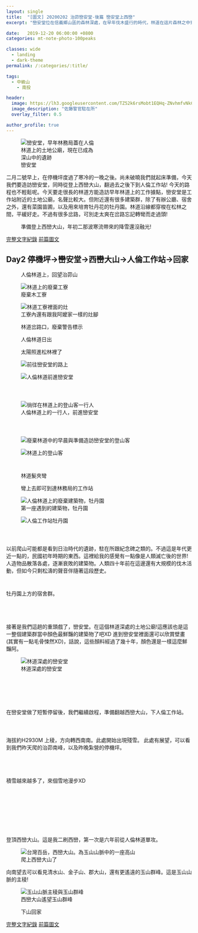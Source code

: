 ```yaml
---
layout: single
title:  "[圖文] 20200202 治茆巒安堂-後篇 巒安堂上西巒"
excerpt: "巒安堂位在信義鄉山區的森林深處，在早年伐木盛行的時代，林道在這片森林之中穿梭，這次我們從雙龍部落街上人倫林道後，徜徉在松樹林間，慢慢挺進這座被被遺棄多年的深山土地公廟"

date:   2019-12-20 06:00:00 +0800
categories: mt-note-photo-100peaks

classes: wide
  - landing
  - dark-theme
permalink: /:categories/:title/

tags:
  - 中級山
    - 南投

header:
  image: https://lh3.googleusercontent.com/TZ52k6rsMobt1EQHq-ZNvhmfvNkCkcPrLXRRh8wADLxhYtnhiPUb-Y2WQ6x5t6HhZacn1Brf6sY1eivkTDo=w3000-h920-c
  image_description: "佐藤警官駐在所"
  overlay_filter: 0.5

author_profile: true
---
```


<figure style="width: 40%" class="align-right">
  <img src="https://lh3.googleusercontent.com/UQvNSv2RmROUA6Drs-gpbNgUKqB8x44Su2OVqefhE0t89A8p2TIVvMZGMetoAj8OW-JeFNwsqBHSRfIUSGA=w640-h480" alt="巒安堂，早年林務局蓋在人倫林道上的土地公廟，現在已成為深山中的遺跡">
  <figcaption>巒安堂</figcaption>
</figure> 
  


二月二號早上，在停機坪度過了寒冷的一晚之後。尚未破曉我們就起床準備，今天我們要造訪巒安堂，同時從登上西巒大山，翻過去之後下到人倫工作站! 今天的路程也不輕鬆呢。今天要走很長的林道方能造訪早年林道上的工作據點，巒安堂是工作站附近的土地公廟，名聲比較大。但附近還有很多建築群，除了有辦公廳、宿舍之外，還有菜園苗圃，以及用來培育牡丹花的牡丹園。林道沿線都穿梭在松林之間，平緩好走。不過有很多岔路，可別走太爽在岔路忘記轉彎而走過頭!

<figure class="align-center">
  <img src="https://lh3.googleusercontent.com/-EO-AyfxOs7Ci0_F6JAjEKiCpdKrCiPFdieWVp7_MTl8mAI00Mf1UYm5aJ9lwGhBJKZTJ2WQfXurfkJ7wIA=w1920-h1080" alt="">
  <figcaption>準備登上西巒大山，年初二那波寒流帶來的降雪還沒融光!</figcaption>
</figure> 


<a href="/mt-note-literal-100peaks/XiLuan/" class="btn btn--primary">完整文字紀錄</a>
<a href="/mt-note-photo-100peaks/XiLuan_Day1/" class="btn btn--warning">前篇圖文</a>

## Day2 停機坪->巒安堂->西巒大山->人倫工作站->回家

<figure class="align-center">
  <img src="https://lh3.googleusercontent.com/3hWjuSl_j8BvWzR31IuFD4sbGsfWgFSC3sMcRF45X_y5hKFph6rXNrtoHoPaPJrc3FEfYhFzf3sS5JXRG-I=w1920-h1080" alt="">
  <figcaption> 人倫林道上，回望治茆山 </figcaption>
</figure> 

<figure style="width: 45%" class="align-left">
  <img src="https://lh3.googleusercontent.com/UD1WV6xJS9TKb4l2cDTP4n3EwO7_9XHOEvVLOtlfL21V7OjtL_s-XIAwqAuYU3lP_EWVdxTDq4YBM4QCosk=w640-h480" alt="林道上的廢棄工寮">
  <figcaption> 廢棄木工寮 </figcaption>
</figure> 
<figure style="width: 45%" class="align-right">
  <img src="https://lh3.googleusercontent.com/sHMg959_s4q8km2nxeagFThNgca06E64fKo0G_1dYultD1_wq03eBASBjTf23owfLED5qm3pYUvIs9L6bIY=w640-h480" alt="林道工寮裡面的灶">
  <figcaption> 工寮內還有跟我阿嬤家一樣的灶腳 </figcaption>
</figure> 

<figure class="align-center">
  <img src="https://lh3.googleusercontent.com/sZ_652rHC1BR6tqb61d44pYTKvrDJtfkkbHqbnDvwcGpZD6NkxkyRJXEwzWphyvebogNms7AK8wqKRyLYFs=w1080-h1920" alt="">
  <figcaption> 林道岔路口，廢棄警告標示 </figcaption>
</figure> 

<figure style="width: 45%" class="align-left">
  <img src="https://lh3.googleusercontent.com/QYRII85JyIVHx84JSUb5c78pRK8SbnXHyOwyYFYaATyc_gKcZK2mee2y5ffeQ79llzXMqfLXEP788a7F4vQ=w640-h480" alt="">
  <figcaption> 人倫林道日出 </figcaption>
</figure> 

<figure style="width: 45%" class="align-right">
  <img src="https://lh3.googleusercontent.com/e5ReB-Y2TZqeqkdbQH56M5alXHynZ_foKyBapHY83ZHWkiw7NAYkNQ2bJzJQ0wP7rUJXF79Y9Ewj1ctAXIU=w640-h480" alt="">
  <figcaption> 太陽照進松林裡了 </figcaption>
</figure> 

<figure style="width: 45%" class="align-left">
  <img src="https://lh3.googleusercontent.com/z5lVL0OXb_oK3YBsduumXzU6MPys_q3D7kpN2VIRJFk_Ybdi17giuqi6C4hlGsnz6I_-pQQDNNVx53Itu_Q=w640-h480" alt="前往巒安堂的路上">
  <figcaption>  </figcaption>
</figure> 

<figure style="width: 45%" class="align-right">
  <img src="https://lh3.googleusercontent.com/n6JyvXtp8FJaBjZDuTgYzwyyJAOFbbeLlBUSEdoNZXTCYKDciOZVXem6-RkQEOAEhnzbKYzSzvpuPJp3niU=w640-h480" alt="人倫林道前進巒安堂">
  <figcaption>  </figcaption>
</figure> 

<figure style="width: 45%" class="align-left">
  <img src="https://lh3.googleusercontent.com/Miq6eTz2QG_TkgRggVJG045GDDIA1Y8P_3-AcjDEMIhjc8jN1qkBhTp_JY3CcE_kK85CrDZ3Lx2rN4QDmcg=w640-h480" alt="">
  <figcaption>  </figcaption>
</figure> 

<figure style="width: 45%" class="align-right">
  <img src="https://lh3.googleusercontent.com/xvkClS3_NTxlR381Sh_Yk1n6gLRLCKs97lTTZyXUYHNR_8yTz14iziG0PmaOc5usN77xr9AATpLKYjp8p5g=w640-h480" alt="">
  <figcaption>  </figcaption>
</figure> 

<figure class="align-center">
  <img src="https://lh3.googleusercontent.com/yqT1Mi9L5Bm0ufKgvR551vaHFKDGzW49jviV_BZ0zvfJvKQlA1Tz1y39vtV45cqeYOLK9BevLRidvNAVW78=w1920-h1080" alt="">
  <figcaption>  </figcaption>
</figure> 

<figure class="align-center">
  <img src="https://lh3.googleusercontent.com/ZsWfUJz2Bg1KPiCl_5Ws8So670Ws2kyYiAczMs9UozbAa98Hr_Fc_0kFhiYcPAKcD0VAye9xizI6KR6sowI=w1920-h1080" alt="徜徉在林道上的登山客一行人">
  <figcaption> 人倫林道上的一行人，前進巒安堂 </figcaption>
</figure> 

<figure style="width: 45%" class="align-left">
  <img src="https://lh3.googleusercontent.com/oHINRrYS2GR2Apx_5621ZWUcoTkpDOAMS2DwXSUtLbItKWFEOvo_PuK1Q4LjiefbUzB97LUk9EUoK7UM9Bc=w640-h480" alt="">
  <figcaption>  </figcaption>
</figure> 

<figure style="width: 45%" class="align-right">
  <img src="https://lh3.googleusercontent.com/zu7CCxAMnbTc7TdVfk5mB8R7HRHWYah2Gt9LSHiVymPG3SnmFJvzxbfsCD442uISJvQ3zdQzmUEQdCRvJDE=w640-h480" alt="">
  <figcaption>  </figcaption>
</figure> 

<figure  class="align-center">
  <img src="https://lh3.googleusercontent.com/yA7LK3VOTH7ZwcwrDAhsVTeCk8-MZilQngJgslpKLmVpPqs1jrpvifD76UfI8yt0bo8ehrw-STDFLwWVcpA=w1920-h1080" alt="">
  <figcaption>  </figcaption>
</figure> 

<figure class="align-center">
  <img src="https://lh3.googleusercontent.com/OFr7Q4icMF0mHz2iEKXN2J07MgqqWZWOxsM_r0kg9WeyFIiBzld__CZ0khMgtRu0yENSXYSVGshbHkdsfxk=w1920-h1080" alt="廢棄林道中的早晨與準備造訪巒安堂的登山客">
  <figcaption>  </figcaption>
</figure> 

<figure class="align-center">
  <img src="https://lh3.googleusercontent.com/394Lwg-EJE60FoWCYh_28AO6lJohGmaCameW-5MJ1V8Z8-hTcnRwkZzq5dL1fPQ4s_J3mv9HShb_iQKAv-E=w1920-h1080" alt="林道上的登山客">
  <figcaption>  </figcaption>
</figure> 

<figure style="width: 45%" class="align-left">
  <img src="https://lh3.googleusercontent.com/sjPDd4qgEIY2hEJyWyabrvR_5QCguFohnxz8z9lIw56dSQoEZ7wQlb7svEoAexR1oJeaPv6MTmIRRP1fgks=w640-h480" alt="">
  <figcaption>  </figcaption>
</figure> 

<figure style="width: 45%" class="align-right">
  <img src="https://lh3.googleusercontent.com/4WZ7es0OGvrSRg3s00trXj9o0uBZRoYr7V547NX8XhXHsx8iyCRu9OcUL5ZolY90ELar95nJVgzbpAUggwY=w640-h480" alt="">
  <figcaption>  </figcaption>
</figure> 

<figure style="width: 45%" class="align-left">
  <img src="https://lh3.googleusercontent.com/FWYlvQGUf266vf_g1VeHvz-KwW7e8PILqsQum0w2DU2xND828jVYRiHPfqVhb-TVEh4aeYinvDGrhonTuTI=w640-h480" alt="">
  <figcaption> 林道髮夾彎 </figcaption>
</figure> 

<figure style="width: 45%" class="align-right">
  <img src="https://lh3.googleusercontent.com/lCHLMS3FqtUOgB3mkEIFlaWCik85aGwcxT73X7xACHj2v-t6ozQUSK-hIeeYN2e0f07RztHUefsv-9fK5Vg=w640-h480" alt="">
  <figcaption> 彎上去即可到達林務局的工作站 </figcaption>
</figure> 

<figure style="width: 45%" class="align-left">
  <img src="https://lh3.googleusercontent.com/knIKpML20qrBd0zxVkypxXQq9ePmOTprlT65Dg96mnuNh73KUEhJpKZIU11fmS6rtqUlh8_ias8ClI0uPJs=w640-h480" alt="人倫林道上的廢棄建築物，牡丹園">
  <figcaption> 第一座遇到的建築物，牡丹園 </figcaption>
</figure> 

<figure style="width: 45%" class="align-right">
  <img src="https://lh3.googleusercontent.com/x2Z_Wh_ebJFJiclR9HUwg5MAXrykM_Cm6Jf3_9DhuUEca1gckoRZdDtpjU-BC4Bti40kseozShErhJksbXw=w640-h480" alt="人倫工作站牡丹園">
  <figcaption>  </figcaption>
</figure> 

<figure class="align-center">
  <img src="https://lh3.googleusercontent.com/BoN8qbVEJxsqea7PkDvywk45rxlMN6-CMs-p3a1dV4trmWDUyR2dxiwGvL9AISLEXs2dQMQn8aRW4yHaveo=w1920-h1080" alt="">
  <figcaption>  </figcaption>
</figure> 

<figure class="align-center">
  <img src="https://lh3.googleusercontent.com/QkQVfntEbySjD-0Vgr3a4-5rGFYf2Gps-TrzRXjhgVX2wMC50o9Z1R_kJRQeYz8DfUXP-B_ELldstQpPZuY=w1920-h1080" alt="">
  <figcaption>  </figcaption>
</figure> 

<figure class="align-center">
  <img src="https://lh3.googleusercontent.com/cxciwDnWNTrnnz9lewNyq6Fik2VpS2GWi0kTLDlEM51LsNKc4UIUGy-LS6t9j8tfAtMVEqVT0oGqZcEBMFg=w1920-h1080" alt="">
  <figcaption>  </figcaption>
</figure> 

以前爬山可能都是看到日治時代的遺跡，駐在所跟紀念碑之類的。不過這是年代更近一點的，民國初年時期的東西。這裡給我的感覺有一點像是人類滅亡後的世界!
人造物品散落各處，逐漸衰敗的建築物。人類四十年前在這邊還有大規模的伐木活動，但如今只剩松濤的聲音伴隨著這段歷史。

<figure style="width: 45%" class="align-left">
  <img src="https://lh3.googleusercontent.com/HPu2k4arkaJRzOmsY68IGInfEqSTrx7eRJs-i7pAdpuMWooCOje_w80pw_PJkP-jMIdrDDVRAlxuI4GvBpQ=w640-h480" alt="">
  <figcaption>  </figcaption>
</figure> 

<figure style="width: 45%" class="align-right">
  <img src="https://lh3.googleusercontent.com/UgLn1Kby1PtTNDOWu0f5xSdRav9EUcHD0_1tOHZBupjHgrffRQbGN6NC3RM6b36mSYD6DrFCMGr9sKSmpbQ=w640-h480" alt="">
  <figcaption>  </figcaption>
</figure> 

牡丹園上方的宿舍群。

<figure style="width: 45%" class="align-left">
  <img src="https://lh3.googleusercontent.com/j92mcXZRfMmTE5Vp3ghHtVCKOkCfN7FfdJR7tdBX_2PjB5VWjOP4-ka20hvqs8etdajfiiamqG3Z_GqUQaU=w640-h480" alt="">
  <figcaption>  </figcaption>
</figure> 

<figure style="width: 45%" class="align-right">
  <img src="https://lh3.googleusercontent.com/gzl9-dqiMWzw_LN63EBp79Dp6QbWBMWNl9cm2blW5zS7TmDQruKByiuwsnloAyJvI7bzEqmuERWzgYrJyUc=w640-h480" alt="">
  <figcaption>  </figcaption>
</figure> 

<figure class="align-center">
  <img src="https://lh3.googleusercontent.com/zhpRrjcf7GkBHXn3uRvS4ydn6M95CiYzHC4MfEU6fzkBE8NQd2J4KPoll3w2tLfgFUPda3YRHrmPHbn10ZM=w1920-h1080" alt="">
  <figcaption>  </figcaption>
</figure> 

<figure class="align-center">
  <img src="https://lh3.googleusercontent.com/AZNGSsk6hkfFAsLHeItyNdezNhjap878kD6YzHwE0JJshkrGJFOk8IfFxfBHpHO-2L7tcCUXVO98yIFZB6I=w1920-h1080" alt="">
  <figcaption>  </figcaption>
</figure> 

接著是我們這趟的重頭戲了，巒安堂。在這個林道深處的土地公廟!這應該也是這一整個建築群當中顏色最鮮豔的建築物了吧XD
進到巒安堂裡面還可以欣賞壁畫(其實有一點毛骨悚然XD)，話說，這些顏料經過了幾十年，顏色還是一樣這麼鮮豔阿。


<figure class="align-center">
  <img src="https://lh3.googleusercontent.com/bmlibLeajMHgUVt6zyFCidEBjBzZZefLslGp6Q_jBHJ0SLNVg87rSZpr70Y0CRFPum29S5GX05qb0My4KX4=w1920-h1080" alt="林道深處的巒安堂">
  <figcaption> 林道深處的巒安堂 </figcaption>
</figure> 

<figure style="width: 45%" class="align-left">
  <img src="https://lh3.googleusercontent.com/ctpjW5UtYlAgr-Wx5OXppEJtW3SG3VqRStSTGCV8cNeMX_F8gCp-FiU6Gi-oBum7WKQf3ipY3B5a6RI1U2I=w640-h480" alt="">
  <figcaption> </figcaption>
</figure> 

<figure style="width: 45%" class="align-right">
  <img src="https://lh3.googleusercontent.com/AhaZMlXH3_5D2gAyZ9q6SrO-m7AViapYaDh4_4kkh8TCobH9VGGjeW9ikDbqg_6MHUHFhQUWTMyHyWn7KSk=w640-h480" alt="">
  <figcaption> </figcaption>
</figure> 

<figure style="width: 45%" class="align-left">
  <img src="https://lh3.googleusercontent.com/6MO9fPUVIcFpQ4Bot3P1DmKQY70pd24pa-zE59lgBpzEjfY51JNEIkPvYjXtBcfzX6nlmhxYsI5tiGnazLA=w640-h480" alt="">
  <figcaption> </figcaption>
</figure> 

<figure style="width: 45%" class="align-right">
  <img src="https://lh3.googleusercontent.com/McHPxRd8wtcUkNRyJyMUC8jP_gw5H4Bj60PqlGsbfRVbc9GPFe4crZLzNiOKYUz5pUWiHwygdSgkNM31kf0=w640-h480" alt="">
  <figcaption> </figcaption>
</figure> 

<figure class="align-center">
  <img src="https://lh3.googleusercontent.com/Ji0XuvrAHx7TaJxFytR9RPBrK--3zM5_lx7Tkx_CovC0auRaJ9JzjDbCXkh86rNLzwt2vfalDZXyTgtZm2k=w1920-h1080" alt="">
  <figcaption> </figcaption>
</figure> 

<figure class="align-center">
  <img src="https://lh3.googleusercontent.com/UQvNSv2RmROUA6Drs-gpbNgUKqB8x44Su2OVqefhE0t89A8p2TIVvMZGMetoAj8OW-JeFNwsqBHSRfIUSGA=w1920-h1080" alt="">
  <figcaption> </figcaption>
</figure> 

在巒安堂做了短暫停留後，我們繼續啟程，準備翻越西巒大山，下人倫工作站。

<figure style="width: 45%" class="align-left">
  <img src="https://lh3.googleusercontent.com/FqynwJf5Db9z3IZbBtye430asr-v7AvRIrsEpUL84aJXDLPM6WtKjjCS2mdNNgvp1gvr6r3O11NbC1XTNHw=w640-h480" alt="">
  <figcaption> </figcaption>
</figure> 

<figure style="width: 45%" class="align-right">
  <img src="https://lh3.googleusercontent.com/wxKrrs8vnTr5SIvhESIWU6I_daZm6bXC8_7sezL21JPjQMXWkk9WrINogyUsrcKZs9q0XDuFJKuwJBrbyPo=w640-h480" alt="">
  <figcaption> </figcaption>
</figure> 

<figure class="align-center">
  <img src="https://lh3.googleusercontent.com/JnTruJdl8zVQRjWZo7d9Fjx072F4h5MMfv2_1isVCRB5RbmP_N46g5D9u8dx3snKrCq8_2piWX-tIsCeisc=w1920-h1080" alt="">
  <figcaption> </figcaption>
</figure> 

海拔約H2930M 上稜，方向轉西南南。此處開始出現殘雪。
此處有展望，可以看到我們昨天爬的治茆南峰，以及昨晚紮營的停機坪。

<figure class="align-center">
  <img src="https://lh3.googleusercontent.com/oPBFPu7VyK0DoLCvWyouXKoTbUqMttoSbHeL9TWXi23nzQny-ll3qIzvCuTylKT2tOdvJersdete2ZpezJs=w1920-h1080" alt="">
  <figcaption> </figcaption>
</figure> 

<figure class="align-center">
  <img src="https://lh3.googleusercontent.com/9I-C3lXE6DNB7icTrWjAd4Zk0cXznGtqVSrHb6ooUqQygsv2RGrSHqcfQSIGzYBwPUqpSnA_B-6FR3I__Ro=w1920-h1080" alt="">
  <figcaption> </figcaption>
</figure> 

<figure class="align-center">
  <img src="https://lh3.googleusercontent.com/h6TqhRjv_f1sz2jw6qMHkB9BjgMmBqThTUa1LiWXy2f8nweXTYthzQAoTlLQkPcHOJlhweLQMamJhPEGR2o=w1080-h1400-c" alt="">
  <figcaption> </figcaption>
</figure> 

<figure class="align-center">
  <img src="https://lh3.googleusercontent.com/LoCMA8GjBoX5CkBnHIoQM7H_2SDDbAggSupjmIfltSVjJE_lXysCoZLF7t8ma7yhsYwt0VBIPfSJ8gGy0rI=w1080-h1920" alt="">
  <figcaption> </figcaption>
</figure> 

積雪越來越多了，來個雪地漫步XD

<figure class="align-center">
  <img src="https://lh3.googleusercontent.com/bMGp3U1X7x_ClmZZaxJAXLlnBezp46Ge5lcKnSrFTGSpEaPE77lnfWBYx0atssaTn1j6hPmQWbv-swGRcFI=w1920-h1080" alt="">
  <figcaption> </figcaption>
</figure> 


<figure style="width: 45%" class="align-left">
  <img src="https://lh3.googleusercontent.com/ABxwWwBn3-HzmipPpv07Z73C4ANHgBfg51Y-zOdiP1xdWqgY8FC-o195-UyIJaBXVkpH9V9AdQW_7oHyltU=w640-h480" alt="">
  <figcaption> </figcaption>
</figure> 

<figure style="width: 45%" class="align-right">
  <img src="https://lh3.googleusercontent.com/Ug2zAezScjdJjM6_6TKnRHEaAOOdyVwJLeXvpGay4ni-c17n9_nG7nL1pY2YFl0-xK_w_ik5qNFzD_qQpRo=w640-h480" alt="">
  <figcaption> </figcaption>
</figure> 

<figure style="width: 45%" class="align-left">
  <img src="https://lh3.googleusercontent.com/LNACj3LOlXfB7XhJ3bEzRAa69lw9nytBvILifAD50MNH45Bi8co9ssUaV-sRshfiGxFrSP3RnBHsq75xMpE=w640-h480" alt="">
  <figcaption> </figcaption>
</figure> 

<figure style="width: 45%" class="align-right">
  <img src="https://lh3.googleusercontent.com/-EO-AyfxOs7Ci0_F6JAjEKiCpdKrCiPFdieWVp7_MTl8mAI00Mf1UYm5aJ9lwGhBJKZTJ2WQfXurfkJ7wIA=w640-h480" alt="">
  <figcaption> </figcaption>
</figure> 

<figure class="align-center">
  <img src="https://lh3.googleusercontent.com/N5cf7VGAOok0wP_hFn68Kax2nIu8DxB9Eaeqft2KcvUk9NBFozYl8_t2WYT5u7NDedQAtDBqEUHlhXMcPdk=w1920-h1080" alt="">
  <figcaption> </figcaption>
</figure> 

<figure class="align-center">
  <img src="https://lh3.googleusercontent.com/MIqgQqmZJgzYzBgGNFmPU8yamekWh1tPwYAwTn71DkuD0iPEVIJaeH5xDMe0Wq-vUl3aBwnurHcHaLwvvNQ=w1920-h1080" alt="">
  <figcaption> </figcaption>
</figure> 

<figure class="align-center">
  <img src="https://lh3.googleusercontent.com/xa6egnMufqUtq38IwMwT0ShM9kkE2irxO56HnCylK803UWFrvgImv27cuIh_SvQVPtyYL2DkH3Hd2q9Na5Y=w1920-h1080" alt="">
  <figcaption> </figcaption>
</figure> 

<figure class="align-center">
  <img src="https://lh3.googleusercontent.com/nKOj4XL-1QkWGbr4AxOaLNY143HtXTMALPtwBe3wX9aAMau0C2FkKLQJ9dIjukcpu4xGchdxpQQjIMtFaJk=w1920-h1080" alt="">
  <figcaption> </figcaption>
</figure> 

登頂西巒大山。這是我二刷西巒，第一次是六年前從人倫林道單攻。

<figure class="align-center">
  <img src="https://lh3.googleusercontent.com/kMfcqFl1OQAnrSx9bCIIokBNrfFJP0M5Q0YUeipYGUVHSmGnLroTErOGnQF8uflyPcGl0Ebu-EobTgQcY2s=w1920-h1080" alt="台灣百岳，西巒大山。為玉山山脈中的一座高山">
  <figcaption> 爬上西巒大山了 </figcaption>
</figure> 

向南望去可以看見清水山、金子山、郡大山，還有更遙遠的玉山群峰。這是玉山山脈的主稜!

<figure class="align-center">
  <img src="https://lh3.googleusercontent.com/F-s8PaHOOoFieyBY7N-Grjlumc7aMn9CCU2Ne9AvIb37UrtBOlbCwoPSLV-RAQs_aUE2LwXETUzGwjqvI0c=w1920-h1080" alt="玉山山脈主稜與玉山群峰">
  <figcaption> 西巒大山遙望玉山群峰 </figcaption>
</figure> 

<figure class="align-center">
  <img src="https://lh3.googleusercontent.com/skbvzcxA7rhCZzckV7pM48yByjNn-CA-2KTl2TDJi2tJfmtLl9Emzeu-GclefBz49BUJMEGKhqVhwut65QA=w1920-h1080" alt="">
  <figcaption> 下山回家 </figcaption>
</figure> 

<a href="/mountaineeringNote/Shakolo_Sato_Note/" class="btn btn--primary">完整文字紀錄</a>
<a href="/mt-note-photo-100peaks/XiLuan_Day1/" class="btn btn--warning">前篇圖文</a>

